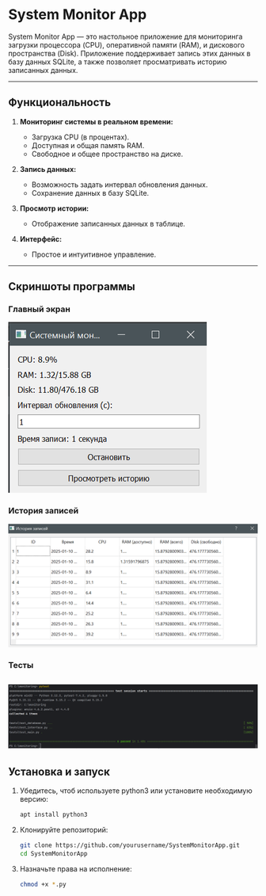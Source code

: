 # System Monitor App

System Monitor App — это настольное приложение для мониторинга загрузки процессора (CPU), оперативной памяти (RAM), и дискового пространства (Disk). Приложение поддерживает запись этих данных в базу данных SQLite, а также позволяет просматривать историю записанных данных.

---

## Функциональность

1. **Мониторинг системы в реальном времени:**
   - Загрузка CPU (в процентах).
   - Доступная и общая память RAM.
   - Свободное и общее пространство на диске.

2. **Запись данных:**
   - Возможность задать интервал обновления данных.
   - Сохранение данных в базу SQLite.

3. **Просмотр истории:**
   - Отображение записанных данных в таблице.

4. **Интерфейс:**
   - Простое и интуитивное управление.

---

## Скриншоты программы

### Главный экран
![Главный экран](./static/main_page.png)

### История записей
![История](./static/history.png)

### Тесты
![Тесты](./static/screen.png)
---

## Установка и запуск

1. Убедитесь, чтоб используете python3 или установите необходимую версию:
   ```bash
   apt install python3
2. Клонируйте репозиторий:
   ```bash
   git clone https://github.com/yourusername/SystemMonitorApp.git
   cd SystemMonitorApp
3. Назначьте права на исполнение:
   ```bash
   chmod +x *.py
